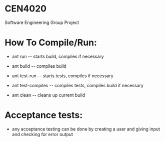 # CEN4020
Software Engineering Group Project

# How To Compile/Run:   

- ant run -- starts build, compiles if necessary

- ant build -- compiles build

- ant test-run -- starts tests, compiles if necessary

- ant test-compiles -- compiles tests, compiles build if necessary

- ant clean -- cleans up current build

# Acceptance tests:
- any acceptance testing can be done by creating a user and giving input
                  and checking for error output
